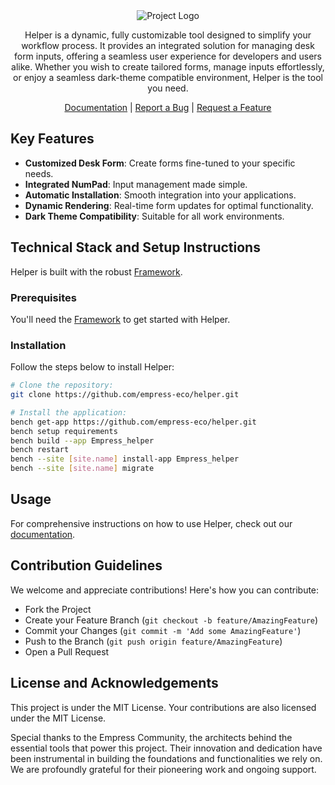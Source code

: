 <div align="center">
    <img src="https://grow.empress.eco/uploads/default/original/2X/1/1f1e1044d3864269d2a613577edb9763890422ab.png" alt="Project Logo">

Helper is a dynamic, fully customizable tool designed to simplify your workflow process. It provides an integrated solution for managing desk form inputs, offering a seamless user experience for developers and users alike. Whether you wish to create tailored forms, manage inputs effortlessly, or enjoy a seamless dark-theme compatible environment, Helper is the tool you need.

[Documentation](https://grow.empress.eco/) | [Report a Bug](https://github.com/empress-eco/helper/issues) | [Request a Feature](https://github.com/empress-eco/helper/issues)
</div>


## Key Features

- **Customized Desk Form**: Create forms fine-tuned to your specific needs.
- **Integrated NumPad**: Input management made simple.
- **Automatic Installation**: Smooth integration into your applications.
- **Dynamic Rendering**: Real-time form updates for optimal functionality.
- **Dark Theme Compatibility**: Suitable for all work environments.

## Technical Stack and Setup Instructions

Helper is built with the robust [Framework](https://github.com/empress-eco/helper.git).

### Prerequisites

You'll need the [Framework](https://github.com/empress-eco/helper.git) to get started with Helper.

### Installation

Follow the steps below to install Helper:

```sh
# Clone the repository:
git clone https://github.com/empress-eco/helper.git

# Install the application:
bench get-app https://github.com/empress-eco/helper.git
bench setup requirements
bench build --app Empress_helper
bench restart
bench --site [site.name] install-app Empress_helper
bench --site [site.name] migrate
```

## Usage

For comprehensive instructions on how to use Helper, check out our [documentation](https://grow.empress.eco/).

## Contribution Guidelines

We welcome and appreciate contributions! Here's how you can contribute:

- Fork the Project
- Create your Feature Branch (`git checkout -b feature/AmazingFeature`)
- Commit your Changes (`git commit -m 'Add some AmazingFeature'`)
- Push to the Branch (`git push origin feature/AmazingFeature`)
- Open a Pull Request

## License and Acknowledgements

This project is under the MIT License. Your contributions are also licensed under the MIT License.

Special thanks to the Empress Community, the architects behind the essential tools that power this project. Their innovation and dedication have been instrumental in building the foundations and functionalities we rely on. We are profoundly grateful for their pioneering work and ongoing support.